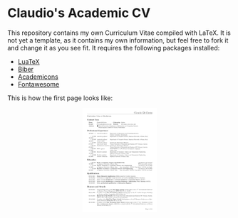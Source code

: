 # Claudio's Academic CV
This repository contains my own Curriculum Vitae compiled with LaTeX. It is not yet a template, as it contains my own information, but feel free to fork it and change it as you see fit.
It requires the following packages installed:
* [LuaTeX](https://www.luatex.org/)
* [Biber](https://ctan.org/pkg/biber)
* [Academicons](https://ctan.org/tex-archive/fonts/academicons)
* [Fontawesome](https://ctan.org/pkg/fontawesome)

This is how the first page looks like:
<p align="center"><img width="33%" alt="CV thumbnail" src="ClaudioDiCiccio-CV.jpeg" /></p>
